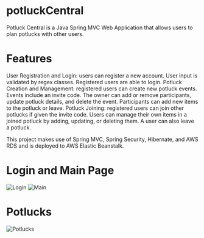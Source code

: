 # potluckCentral
Potluck Central is a Java Spring MVC Web Application that allows users to plan potlucks with other users.

# Features
User Registration and Login: users can register a new account. User input is validated by regex classes. Registered users are able to login.
Potluck Creation and Management: registered users can create new potluck events. Events include an invite code. The owner can add or remove participants, update potluck details, and delete the event. Participants can add new items to the potluck or leave.
Potluck Joining: registered users can join other potlucks if given the invite code. Users can manage their own items in a joined potluck by adding, updating, or deleting them. A user can also leave a potluck.

This project makes use of Spring MVC, Spring Security, Hibernate, and AWS RDS and is deployed to AWS Elastic Beanstalk.

# Login and Main Page
![Login](https://beachtrade.s3.amazonaws.com/chrome_2019-10-18_23-37-19.jpg)
![Main](https://beachtrade.s3.amazonaws.com/chrome_2019-10-18_23-40-39.jpg)

# Potlucks
![Potlucks](https://beachtrade.s3.amazonaws.com/chrome_2019-10-18_23-42-33.jpg)
